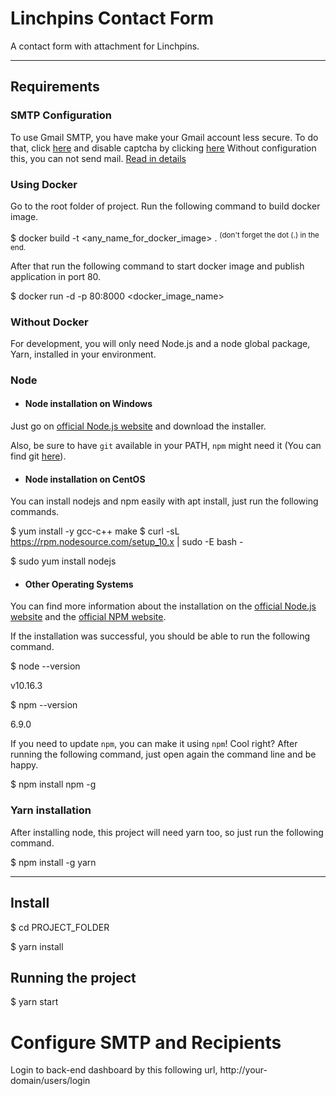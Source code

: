 # Linchpins Contact Form

A contact form with attachment for Linchpins.

---

## Requirements

### SMTP Configuration
To use Gmail SMTP, you have make your Gmail account less secure. To do that, click  [here](https://myaccount.google.com/lesssecureapps?pli=1) and disable captcha by clicking [here](https://accounts.google.com/b/0/displayunlockcaptcha)
Without configuration this, you can not send mail. [Read in details](https://nodemailer.com/usage/using-gmail/)

### Using Docker
Go to the root folder of project. 
Run the following command to build docker image. 

$ docker build -t <any_name_for_docker_image>  .
<sup> (don't forget the dot (.) in the end. </sup>

After that run the following command to start docker image and publish application in
port 80.

$ docker run -d -p 80:8000 <docker_image_name>

### Without Docker

For development, you will only need Node.js and a node global package, Yarn, installed in your environment.

### Node

- #### Node installation on Windows

Just go on [official Node.js website](https://nodejs.org/) and download the installer.

Also, be sure to have `git` available in your PATH, `npm` might need it (You can find git [here](https://git-scm.com/)).

- #### Node installation on CentOS

You can install nodejs and npm easily with apt install, just run the following commands.


$ yum install -y gcc-c++ make
$ curl -sL https://rpm.nodesource.com/setup_10.x | sudo -E bash -

$ sudo yum install nodejs

- #### Other Operating Systems

You can find more information about the installation on the [official Node.js website](https://nodejs.org/) and the [official NPM website](https://npmjs.org/).

If the installation was successful, you should be able to run the following command.

$ node --version

v10.16.3

$ npm --version

6.9.0

If you need to update `npm`, you can make it using `npm`! Cool right? After running the following command, just open again the command line and be happy.

$ npm install npm -g

###

### Yarn installation

After installing node, this project will need yarn too, so just run the following command.

$ npm install -g yarn

---

## Install

$ cd PROJECT_FOLDER

$ yarn install

## Running the project

$ yarn start

# Configure SMTP and Recipients 
Login to back-end dashboard by this following url,
http://your-domain/users/login
